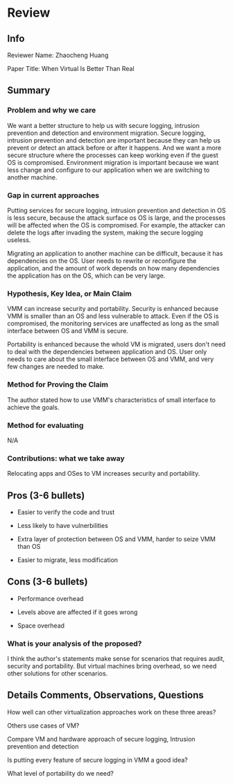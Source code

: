 # Review

## Info

Reviewer Name: Zhaocheng Huang

Paper Title: When Virtual Is Better Than Real

## Summary

### Problem and why we care

We want a better structure to help us with secure logging, intrusion prevention and detection and environment migration. Secure logging, intrusion prevention and detection are important because they can help us prevent or detect an attack before or after it happens. And we want a more secure structure where the processes can keep working even if the guest OS is compromised. Environment migration is important because we want less change and configure to our application when we are switching to another machine.

### Gap in current approaches

Putting services for secure logging, intrusion prevention and detection in OS is less secure, because the attack surface os OS is large, and the processes will be affected when the OS is compromised. For example, the attacker can delete the logs after invading the system, making the secure logging useless. 

Migrating an application to another machine can be difficult, because it has dependencies on the OS. User needs to rewrite or reconfigure the application, and the amount of work depends on how many dependencies the application has on the OS, which can be very large.

### Hypothesis, Key Idea, or Main Claim

VMM can increase security and portability. Security is enhanced because VMM is smaller than an OS and less vulnerable to attack. Even if the OS is compromised, the monitoring services are unaffected as long as the small interface between OS and VMM is secure.

Portability is enhanced because the whold VM is migrated, users don't need to deal with the dependencies between application and OS. User only needs to care about the small interface between OS and VMM, and very few changes are needed to make.

### Method for Proving the Claim

The author stated how to use VMM's characteristics of small interface to achieve the goals.

### Method for evaluating

N/A

### Contributions: what we take away

Relocating apps and OSes to VM increases security and portability.

## Pros (3-6 bullets)

- Easier to verify the code and trust

- Less likely to have vulnerbilities

- Extra layer of protection between OS and VMM, harder to seize VMM than OS

- Easier to migrate, less modification

## Cons (3-6 bullets)

- Performance overhead

- Levels above are affected if it goes wrong

- Space overhead

### What is your analysis of the proposed?

I think the author's statements make sense for scenarios that requires audit, security and portability. But virtual machines bring overhead, so we need other solutions for other scenarios.

## Details Comments, Observations, Questions

How well can other virtualization approaches work on these three areas?

Others use cases of VM?

Compare VM and hardware approach of secure logging, Intrusion prevention and detection

Is putting every feature of secure logging in VMM a good idea?

What level of portability do we need?